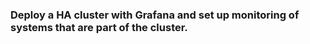 ### Deploy a HA cluster with Grafana and set up monitoring of systems that are part of the cluster.
####
